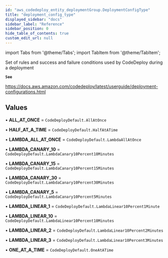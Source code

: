 ```yaml
---
id: "aws_codedeploy_entity_deploymentGroup.DeploymentConfigType"
title: "deployment_config_type"
displayed_sidebar: "docs"
sidebar_label: "Reference"
sidebar_position: 0
hide_table_of_contents: true
custom_edit_url: null
---
```


import Tabs from '@theme/Tabs';
import TabItem from '@theme/TabItem';

Set of rules and success and failure conditions used by CodeDeploy during a deployment

**`See`**

https://docs.aws.amazon.com/codedeploy/latest/userguide/deployment-configurations.html

## Values

• **ALL\_AT\_ONCE** = `CodeDeployDefault.AllAtOnce`

• **HALF\_AT\_A\_TIME** = `CodeDeployDefault.HalfAtATime`

• **LAMBDA\_ALL\_AT\_ONCE** = `CodeDeployDefault.LambdaAllAtOnce`

• **LAMBDA\_CANARY\_10** = `CodeDeployDefault.LambdaCanary10Percent10Minutes`

• **LAMBDA\_CANARY\_15** = `CodeDeployDefault.LambdaCanary10Percent15Minutes`

• **LAMBDA\_CANARY\_30** = `CodeDeployDefault.LambdaCanary10Percent30Minutes`

• **LAMBDA\_CANARY\_5** = `CodeDeployDefault.LambdaCanary10Percent5Minutes`

• **LAMBDA\_LINEAR\_1** = `CodeDeployDefault.LambdaLinear10Percent1Minute`

• **LAMBDA\_LINEAR\_10** = `CodeDeployDefault.LambdaLinear10Percent10Minutes`

• **LAMBDA\_LINEAR\_2** = `CodeDeployDefault.LambdaLinear10Percent2Minutes`

• **LAMBDA\_LINEAR\_3** = `CodeDeployDefault.LambdaLinear10Percent3Minutes`

• **ONE\_AT\_A\_TIME** = `CodeDeployDefault.OneAtATime`
